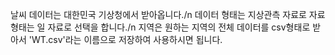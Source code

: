 날씨 데이터는 대한민국 기상청에서 받아옵니다./n
데이터 형태는 지상관측 자료로 자료 형태는 일 자료로 선택을 합니다./n
지역은 원하는 지역의 전체 데이터를 csv형태로 받아서 'WT.csv'라는 이름으로 저장하여 사용하시면 됩니다. 
